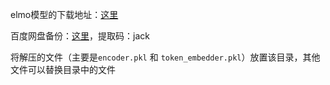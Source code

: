 elmo模型的下载地址：[这里](https://github.com/HIT-SCIR/ELMoForManyLangs)

百度网盘备份：[这里](https://pan.baidu.com/s/1CblGMgsuyVLBfHZidDvuig?pwd=jack )，提取码：jack 

将解压的文件（主要是`encoder.pkl` 和 `token_embedder.pkl`）放置该目录，其他文件可以替换目录中的文件